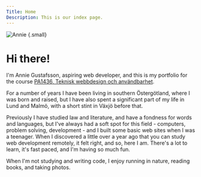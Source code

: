 ```yaml
---
Title: Home
Description: This is our index page.
---
```


![Annie](image/me2_320x320.jpg) {.small}

Hi there!
==========================

I'm Annie Gustafsson, aspiring web developer, and this is my portfolio for the course [PA1436, Teknisk webbdesign och användbarhet](https://dbwebb.se/kurser/design-v3).

For a number of years I have been living in southern Östergötland, where I was born and raised, but I have also spent a significant part of my life in Lund and Malmö, with a short stint in Växjö before that.

Previously I have studied law and literature, and have a fondness for words and languages, but I've always had a soft spot for this field - computers, problem solving, development - and I built some basic web sites when I was a teenager. When I discovered a little over a year ago that you can study web development remotely, it felt right, and so, here I am. There's a lot to learn, it's fast paced, and I'm having so much fun.

When I'm not studying and writing code, I enjoy running in nature, reading books, and taking photos.
